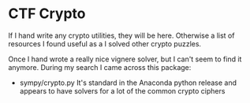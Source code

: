 # CTF Crypto
If I hand write any crypto utilities, they will be here.  Otherwise a list of resources I found useful as a I solved other crypto puzzles.

Once I hand wrote a really nice vignere solver, but I can't seem to find it anymore.  During my search I came across this package:
- sympy/crypto.py  It's standard in the Anaconda python release and appears to have solvers for a lot of the common crypto ciphers
